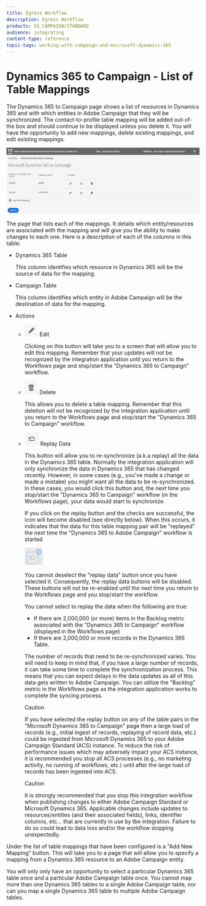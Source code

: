 ```yaml
---
title: Egress Workflow
description: Egress Workflow
products: SG_CAMPAIGN/STANDARD
audience: integrating
content-type: reference
topic-tags: working-with-campaign-and-microsoft-dynamics-365
---
```


# Dynamics 365 to Campaign - List of Table Mappings

The Dynamics 365 to Campaign page shows a list of resources in Dynamics 365 and with which entities in Adobe Campaign that they will be synchronized. The contact-to-profile table mapping will be added out-of-the box and should continue to be displayed unless you delete it. You will have the opportunity to add new mappings, delete existing mappings, and edit existing mappings. 

![](assets/d365-to-acs-ui-page-ingress-top.png)

The page that lists each of the mappings. It details which entity/resources are associated with the mapping and will give you the ability to make changes to each one. Here is a description of each of the columns in this table:

* Dynamics 365 Table

  This column identifies which resource in Dynamics 365 will be the source of data for the mapping.

* Campaign Table

   This column identifies which entity in Adobe Campaign will be the destination of data for the mapping.

* Actions

  - ![](assets/d365-to-acs-icon-edit.png) Edit 
    
    Clicking on this button will take you to a screen that will allow you to edit this mapping.   Remember that your updates will not be recognized by the integration application until you return to the Workflows page and stop/start the "Dynamics 365 to Campaign" workflow.  
  
  - ![](assets/d365-to-acs-icon-delete.png) Delete   
    
    This allows you to delete a table mapping.   Remember that this deletion will not be recognized by the integration application until you return to the Workflows page and stop/start the "Dynamics 365 to Campaign" workflow. 
  
  - ![](assets/d365-to-acs-icon-replay-enabled.png) Replay Data 
  
    This button will allow you to re-synchronize (a.k.a replay) all the data in the Dynamics 365 table.   Normally the integration application will only synchronize the data in Dynamics 365 that has changed recently.  However, in some cases (e.g., you've made a change or made a mistake) you might want all the data to be re-synchronized.  In these cases, you would click this button and, the next time you stop/start the "Dynamics 365 to Campaign" workflow (in the Workflows page), your data would start to synchronize.
    
    If you click on the replay button and the checks are successful, the icon will become disabled (see directly below).   When this occurs, it indicates that the data for this table mapping pair will be "replayed" the next time the "Dynamics 365 to Adobe Campaign" workflow is started
     
    ![](assets/d365-to-acs-icon-replay-disabled.png)  
    
    You cannot deselect the "replay data" button once you have selected it.   Consequently, the replay data buttons will be disabled.   These buttons will not be re-enabled until the next time you return to the Workflows page and you stop/start the workflow.  
    
    You cannot select to replay the data when the following are true:
    * If there are 2,000,000 (or more) items in the Backlog metric associated with the "Dynamics 365 to Campaign" workflow (displayed in the Workflows page)
    * If there are 2,000,000 or more records in the Dynamics 365 Table.    
    
    The number of records that need to be re-synchronized varies.    You will need to keep in mind that, if you have a large number of records, it can take some time to complete the synchronization process.   This means that you can expect delays in the data updates as all of this data gets written to Adobe Campaign.   You can utilize the "Backlog" metric in the Workflows page as the integration application works to complete the syncing process.
    
    >[!CAUTION]
    >
    >If you have selected the replay button on any of the table pairs in the &quot;Microsoft Dynamics 365 to
    > Campaign&quot; page then a large load of records (e.g., initial ingest of records, replaying of record data, etc.)
    > could be ingested from Microsoft Dynamics 365 to your Adobe Campaign Standard (ACS) instance. To reduce the risk
    > of performance issues which may adversely impact your ACS instance, it is recommended you stop all ACS processes 
    > (e.g., no marketing activity, no running of workflows, etc.) until after the large load of records has been
    > ingested into ACS.

    >[!CAUTION]
    >
    >It is strongly recommended that you stop this integration workflow when publishing changes to either Adobe Campaign 
    > Standard or Microsoft Dynamics 365.  Applicable changes include updates to resources/entities (and their 
    > associated fields), links, identifier columns, etc... that are currently in use by tbe integration.   Failure to
    > do so could lead to data loss and/or the workflow stopping unexpectedly. 
  

Under the list of table mappings that have been configured is a "Add New Mapping" button.   This will take you to a page that will allow you to specify a mapping from a Dynamics 365 resource to an Adobe Campaign entity.

You will only only have an opportunity to select a particular Dynamics 365 table once and a particular Adobe Campaign table once.  You cannot map more than one Dynamics 365 tables to a single Adobe Campaign table, nor can you map a single Dynamics 365 table to multiple Adobe Campaign tables. 



